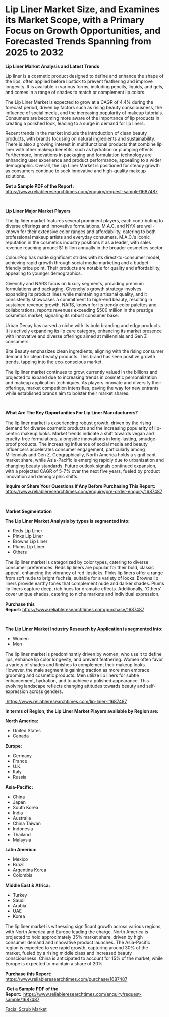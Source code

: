 <p><h1>Lip Liner Market Size, and Examines its Market Scope, with a Primary Focus on Growth Opportunities, and Forecasted Trends Spanning from 2025 to 2032</h1></p><p><strong>Lip Liner Market Analysis and Latest Trends</strong></p>
<p><p>Lip liner is a cosmetic product designed to define and enhance the shape of the lips, often applied before lipstick to prevent feathering and improve longevity. It is available in various forms, including pencils, liquids, and gels, and comes in a range of shades to match or complement lip colors.</p><p>The Lip Liner Market is expected to grow at a CAGR of 4.4% during the forecast period, driven by factors such as rising beauty consciousness, the influence of social media, and the increasing popularity of makeup tutorials. Consumers are becoming more aware of the importance of lip products in creating a polished look, leading to a surge in demand for lip liners.</p><p>Recent trends in the market include the introduction of clean beauty products, with brands focusing on natural ingredients and sustainability. There is also a growing interest in multifunctional products that combine lip liner with other makeup benefits, such as hydration or plumping effects. Furthermore, innovations in packaging and formulation technology are enhancing user experience and product performance, appealing to a wider demographic. Overall, the Lip Liner Market is positioned for steady growth as consumers continue to seek innovative and high-quality makeup solutions.</p></p>
<p><strong>Get a Sample PDF of the Report:&nbsp;</strong> <a href="https://www.reliableresearchtimes.com/enquiry/request-sample/1687487?utm_campaign=2229&utm_medium=2&utm_source=Github&utm_content=ia&utm_term=07022025&utm_id=lip-liner">https://www.reliableresearchtimes.com/enquiry/request-sample/1687487</a></p>
<p>&nbsp;</p>
<p><strong>Lip Liner Major Market Players</strong></p>
<p><p>The lip liner market features several prominent players, each contributing to diverse offerings and innovative formulations. M.A.C. and NYX are well-known for their extensive color ranges and affordability, catering to both professional makeup artists and everyday consumers. M.A.C.'s iconic reputation in the cosmetics industry positions it as a leader, with sales revenue reaching around $1 billion annually in the broader cosmetics sector.</p><p>ColourPop has made significant strides with its direct-to-consumer model, achieving rapid growth through social media marketing and a budget-friendly price point. Their products are notable for quality and affordability, appealing to younger demographics.</p><p>Givenchy and NARS focus on luxury segments, providing premium formulations and packaging. Givenchy's growth strategy involves expanding its product lines while maintaining artisanal quality, and it consistently showcases a commitment to high-end beauty, resulting in sustained revenue growth. NARS, known for its trendy color palettes and collaborations, reports revenues exceeding $500 million in the prestige cosmetics market, signaling its robust consumer base.</p><p>Urban Decay has carved a niche with its bold branding and edgy products. It is actively expanding its lip care category, enhancing its market presence with innovative and diverse offerings aimed at millennials and Gen Z consumers.</p><p>Bite Beauty emphasizes clean ingredients, aligning with the rising consumer demand for clean beauty products. This brand has seen positive growth trends, tapping into the eco-conscious market.</p><p>The lip liner market continues to grow, currently valued in the billions and projected to expand due to increasing trends in cosmetic personalization and makeup application techniques. As players innovate and diversify their offerings, market competition intensifies, paving the way for new entrants while established brands aim to bolster their market shares.</p></p>
<p>&nbsp;</p>
<p><strong>What Are The Key Opportunities For Lip Liner Manufacturers?</strong></p>
<p><p>The lip liner market is experiencing robust growth, driven by the rising demand for diverse cosmetic products and the increasing popularity of lip-centric makeup looks. Market trends indicate a shift towards vegan and cruelty-free formulations, alongside innovations in long-lasting, smudge-proof products. The increasing influence of social media and beauty influencers accelerates consumer engagement, particularly among Millennials and Gen Z. Geographically, North America holds a significant market share, while Asia-Pacific is emerging rapidly due to urbanization and changing beauty standards. Future outlook signals continued expansion, with a projected CAGR of 5-7% over the next five years, fueled by product innovation and demographic shifts.</p></p>
<p><strong>Inquire or Share Your Questions If Any Before Purchasing This Report:</strong> <a href="https://www.reliableresearchtimes.com/enquiry/pre-order-enquiry/1687487?utm_campaign=2229&utm_medium=2&utm_source=Github&utm_content=ia&utm_term=07022025&utm_id=lip-liner">https://www.reliableresearchtimes.com/enquiry/pre-order-enquiry/1687487</a></p>
<p>&nbsp;</p>
<p><strong>Market Segmentation</strong></p>
<p><strong>The Lip Liner Market Analysis by types is segmented into:</strong></p>
<p><ul><li>Reds Lip Liner</li><li>Pinks Lip Liner</li><li>Browns Lip Liner</li><li>Plums Lip Liner</li><li>Others</li></ul></p>
<p><p>The lip liner market is categorized by color types, catering to diverse consumer preferences. Reds lip liners are popular for their bold, classic appeal, enhancing the vibrancy of red lipsticks. Pinks lip liners offer a range from soft nude to bright fuchsia, suitable for a variety of looks. Browns lip liners provide earthy tones that complement nude and darker shades. Plums lip liners capture deep, rich hues for dramatic effects. Additionally, 'Others' cover unique shades, catering to niche markets and individual expression.</p></p>
<p><strong>Purchase this Report:&nbsp;</strong><a href="https://www.reliableresearchtimes.com/purchase/1687487?utm_campaign=2229&utm_medium=2&utm_source=Github&utm_content=ia&utm_term=07022025&utm_id=lip-liner">https://www.reliableresearchtimes.com/purchase/1687487</a></p>
<p>&nbsp;</p>
<p><strong>The Lip Liner Market Industry Research by Application is segmented into:</strong></p>
<p><ul><li>Women</li><li>Men</li></ul></p>
<p><p>The lip liner market is predominantly driven by women, who use it to define lips, enhance lip color longevity, and prevent feathering. Women often favor a variety of shades and finishes to complement their makeup looks. However, the male segment is gaining traction as more men embrace grooming and cosmetic products. Men utilize lip liners for subtle enhancement, hydration, and to achieve a polished appearance. This evolving landscape reflects changing attitudes towards beauty and self-expression across genders.</p></p>
<p><a href="https://www.reliableresearchtimes.com/lip-liner-r1687487?utm_campaign=2229&utm_medium=2&utm_source=Github&utm_content=ia&utm_term=07022025&utm_id=lip-liner">&nbsp;https://www.reliableresearchtimes.com/lip-liner-r1687487</a></p>
<p><strong>In terms of Region, the Lip Liner Market Players available by Region are:</strong></p>
<p>
    <p> <strong> North America: </strong>
        <ul>
            <li>United States</li>
            <li>Canada</li>
        </ul>
        </p> 
    <p> <strong> Europe: </strong>
        <ul>
            <li>Germany</li>
            <li>France</li>
            <li>U.K.</li>
            <li>Italy</li>
            <li>Russia</li>
        </ul>
        </p> 
    <p> <strong> Asia-Pacific: </strong>
        <ul>
            <li>China</li>
            <li>Japan</li>
            <li>South Korea</li>
            <li>India</li>
            <li>Australia</li>
            <li>China Taiwan</li>
            <li>Indonesia</li>
            <li>Thailand</li>
            <li>Malaysia</li>
        </ul>
        </p> 
    <p> <strong> Latin America: </strong>
        <ul>
            <li>Mexico</li>
            <li>Brazil</li>
            <li>Argentina Korea</li>
            <li>Colombia</li>
        </ul>
        </p> 
    <p> <strong> Middle East & Africa: </strong>
        <ul>
            <li>Turkey</li>
            <li>Saudi</li>
            <li>Arabia</li>
            <li>UAE</li>
            <li>Korea</li>
        </ul>
    </p>
    </p>
<p><p>The lip liner market is witnessing significant growth across various regions, with North America and Europe leading the charge. North America is projected to hold approximately 35% market share, driven by high consumer demand and innovative product launches. The Asia-Pacific region is expected to see rapid growth, capturing around 30% of the market, fueled by a rising middle class and increased beauty consciousness. China is anticipated to account for 15% of the market, while Europe is expected to maintain a share of 20%.</p></p>
<p><strong>Purchase this Report: </strong><a href="https://www.reliableresearchtimes.com/purchase/1687487?utm_campaign=2229&utm_medium=2&utm_source=Github&utm_content=ia&utm_term=07022025&utm_id=lip-liner">https://www.reliableresearchtimes.com/purchase/1687487</a></p>
<p>&nbsp;<strong>Get a Sample PDF of the Report:&nbsp;&nbsp;</strong><a href="https://www.reliableresearchtimes.com/enquiry/request-sample/1687487?utm_campaign=2229&utm_medium=2&utm_source=Github&utm_content=ia&utm_term=07022025&utm_id=lip-liner">https://www.reliableresearchtimes.com/enquiry/request-sample/1687487</a></p>
<p><strong></strong></p>
<p><p><a href="https://github.com/DianaWilson796/Market-Research-Report-List-1/blob/main/facial-scrub-market.md?utm_campaign=2229&utm_medium=2&utm_source=Github&utm_content=ia&utm_term=07022025&utm_id=lip-liner">Facial Scrub Market</a></p></p>